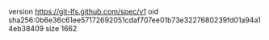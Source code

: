 version https://git-lfs.github.com/spec/v1
oid sha256:0b6e36c61ee57172692051cdaf707ee01b73e3227680239fd01a94a14eb38409
size 1662
